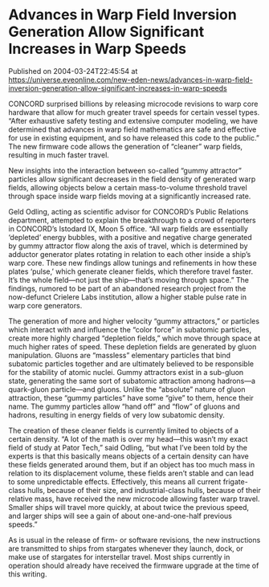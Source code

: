 # Advances in Warp Field Inversion Generation Allow Significant Increases in Warp Speeds
Published on 2004-03-24T22:45:54 at https://universe.eveonline.com/new-eden-news/advances-in-warp-field-inversion-generation-allow-significant-increases-in-warp-speeds

CONCORD surprised billions by releasing microcode revisions to warp core hardware that allow for much greater travel speeds for certain vessel types. “After exhaustive safety testing and extensive computer modeling, we have determined that advances in warp field mathematics are safe and effective for use in existing equipment, and so have released this code to the public.” The new firmware code allows the generation of “cleaner” warp fields, resulting in much faster travel.   
  
New insights into the interaction between so-called “gummy attractor” particles allow significant decreases in the field density of generated warp fields, allowing objects below a certain mass-to-volume threshold travel through space inside warp fields moving at a significantly increased rate.   
  
Geld Odling, acting as scientific advisor for CONCORD’s Public Relations department, attempted to explain the breakthrough to a crowd of reporters in CONCORD’s Istodard IX, Moon 5 office. “All warp fields are essentially ‘depleted’ energy bubbles, with a positive and negative charge generated by gummy attractor flow along the axis of travel, which is determined by adductor generator plates rotating in relation to each other inside a ship’s warp core. These new findings allow tunings and refinements in how these plates ‘pulse,’ which generate cleaner fields, which therefore travel faster. It’s the whole field—not just the ship—that’s moving through space.” The findings, rumored to be part of an abandoned research project from the now-defunct Crielere Labs institution, allow a higher stable pulse rate in warp core generators.   
  
The generation of more and higher velocity “gummy attractors,” or particles which interact with and influence the “color force” in subatomic particles, create more highly charged “depletion fields,” which move through space at much higher rates of speed. These depletion fields are generated by gluon manipulation. Gluons are “massless” elementary particles that bind subatomic particles together and are ultimately believed to be responsible for the stability of atomic nuclei. Gummy attractors exist in a sub-gluon state, generating the same sort of subatomic attraction among hadrons—a quark-gluon particle—and gluons. Unlike the “absolute” nature of gluon attraction, these “gummy particles” have some “give” to them, hence their name. The gummy particles allow “hand off” and “flow” of gluons and hadrons, resulting in energy fields of very low subatomic density.   
  
The creation of these cleaner fields is currently limited to objects of a certain density. “A lot of the math is over my head—this wasn’t my exact field of study at Pator Tech,” said Odling, “but what I’ve been told by the experts is that this basically means objects of a certain density can have these fields generated around them, but if an object has too much mass in relation to its displacement volume, these fields aren’t stable and can lead to some unpredictable effects. Effectively, this means all current frigate-class hulls, because of their size, and industrial-class hulls, because of their relative mass, have received the new microcode allowing faster warp travel. Smaller ships will travel more quickly, at about twice the previous speed, and larger ships will see a gain of about one-and-one-half previous speeds.”   
  
As is usual in the release of firm- or software revisions, the new instructions are transmitted to ships from stargates whenever they launch, dock, or make use of stargates for interstellar travel. Most ships currently in operation should already have received the firmware upgrade at the time of this writing.
